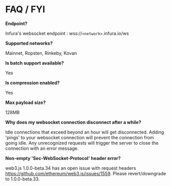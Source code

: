 # FAQ / FYI

**Endpoint?**

Infura's websocket endpoint : wss://`<network>`.infura.io/ws

**Supported networks?**

Mainnet, Ropsten, Rinkeby, Kovan

**Is batch support available?**

Yes

**Is compression enabled?**

Yes

**Max payload size?**

128MB

**Why does my websocket connection disconnect after a while?**

Idle connections that exceed beyond an hour will get disconnected. Adding 'pings' to your websocket connection will prevent the connection from going idle.
Any unrecognized requests will trigger the server to close the connection with an error message.

**Non-empty 'Sec-WebSocket-Protocol' header error?**

web3.js 1.0.0-beta.34 has an open issue with request headers https://github.com/ethereum/web3.js/issues/1559. Please revert/downgrade to 1.0.0-beta.33.


